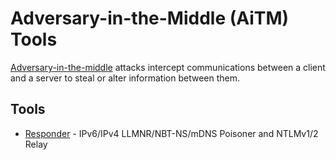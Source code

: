 # Adversary-in-the-Middle (AiTM) Tools

[Adversary-in-the-middle](https://attack.mitre.org/techniques/T1557/ "MITRE Technique T1557") attacks intercept communications between a client and a server to steal or alter information between them.

## Tools

- [Responder](responder.md "Responder") - IPv6/IPv4 LLMNR/NBT-NS/mDNS Poisoner and NTLMv1/2 Relay
